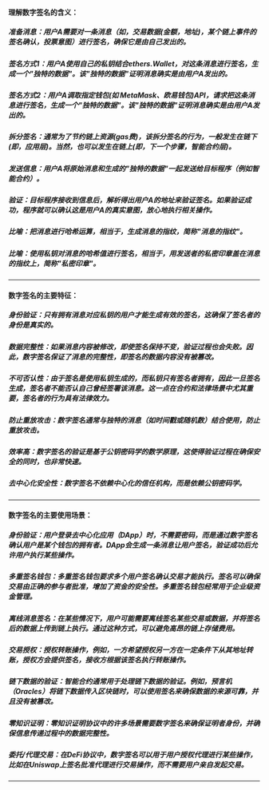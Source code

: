 

#### 理解数字签名的含义：
##### 准备消息：用户A需要对一条消息（如，交易数据(金额，地址)，某个链上事件的签名确认，投票意图）进行签名，确保它是由自己发出的。
##### 签名方式1：用户A使用自己的私钥结合ethers.Wallet，对这条消息进行签名，生成一个"独特的数据"。该"独特的数据"证明消息确实是由用户A发出的。
##### 签名方式2：用户A调取指定钱包(如 MetaMask、欧易钱包)API，请求把这条消息进行签名，生成一个"独特的数据"。该"独特的数据"证明消息确实是由用户A发出的。
##### 拆分签名：通常为了节约链上资源(gas费)，该拆分签名的行为，一般发生在链下(即，应用层)。当然，也可以发生在链上(即，下一个步骤，智能合约层)。
##### 发送信息：用户A将原始消息和生成的"独特的数据"一起发送给目标程序（例如智能合约）。
##### 验证：目标程序接收到信息后，解析得出用户A的地址来验证签名。如果验证成功，程序就可以确认这是用户A的真实意图，放心地执行相关操作。
##### 比喻：把消息进行哈希运算，相当于，生成消息的指纹，简称"消息的指纹"。
##### 比喻：使用私钥对消息的哈希值进行签名，相当于，用发送者的私密印章盖在消息的指纹上，简称"私密印章"。
------------------------------------------------------------------------------------------------------------------------

#### 数字签名的主要特征：
##### 身份验证：只有拥有消息对应私钥的用户才能生成有效的签名，这确保了签名者的身份是真实的。
##### 数据完整性：如果消息内容被修改，即使签名保持不变，验证过程也会失败。因此，数字签名保证了消息的完整性，即签名的数据内容没有被篡改。
##### 不可否认性：由于签名是使用私钥生成的，而私钥只有签名者拥有，因此一旦签名生成，签名者不能否认自己曾经签署该消息。这一点在合约和法律场景中尤其重要，签名者的行为具有法律效力。
##### 防止重放攻击：数字签名通常与独特的消息（如时间戳或随机数）结合使用，防止重放攻击。
##### 效率高：数字签名的验证是基于公钥密码学的数学原理，这使得验证过程在确保安全的同时，也非常快速。
##### 去中心化安全性：数字签名不依赖中心化的信任机构，而是依赖公钥密码学。

------------------------------------------------------------------------------------------------------------------------

#### 数字签名的主要使用场景：
##### 身份验证：用户登录去中心化应用（DApp）时，不需要密码，而是通过数字签名确认用户是某个钱包的拥有者。DApp会生成一条消息让用户签名，验证成功后允许用户执行某些操作。
##### 多重签名钱包：多重签名钱包要求多个用户签名确认交易才能执行。签名可以确保交易由正确的参与者批准，增加了资金的安全性。多重签名钱包经常用于企业级资金管理。
##### 离线消息签名：在某些情况下，用户可能需要离线签名某些交易或数据，并将签名后的数据上传到链上执行。通过这种方式，可以避免高昂的链上存储费用。
##### 交易授权：授权转账操作，例如，一方希望授权另一方在一定条件下从其地址转账，授权方会提供签名，接收方根据该签名执行转账操作。
##### 链下数据的验证：智能合约通常用于处理链下数据的验证。例如，预言机（Oracles）将链下数据传入区块链时，可以使用签名来确保数据的来源可靠，并且没有被篡改。
##### 零知识证明：零知识证明协议中的许多场景需要数字签名来确保证明者身份，并确保信息传递过程中的数据完整性。
##### 委托/代理交易：在DeFi协议中，数字签名可以用于用户授权代理进行某些操作，比如在Uniswap上签名批准代理进行交易操作，而不需要用户亲自发起交易。

------------------------------------------------------------------------------------------------------------------------